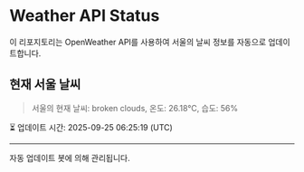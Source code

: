 
# Weather API Status

이 리포지토리는 OpenWeather API를 사용하여 서울의 날씨 정보를 자동으로 업데이트합니다.

## 현재 서울 날씨
> 서울의 현재 날씨: broken clouds, 온도: 26.18°C, 습도: 56%

⏳ 업데이트 시간: 2025-09-25 06:25:19 (UTC)

---
자동 업데이트 봇에 의해 관리됩니다.
